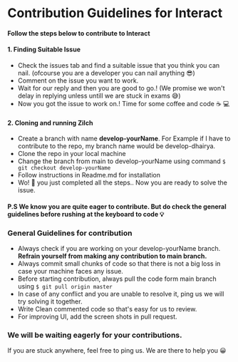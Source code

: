 # Contribution Guidelines for Interact

#### Follow the steps below to contribute to Interact


#### 1. Finding Suitable Issue
* Check the issues tab and find a suitable issue that you think you can nail. (ofcourse you are a developer you can nail anything :sunglasses:)
* Comment on the issue you want to work.
* Wait for our reply and then you are good to go.! (We promise we won't delay in replying unless untill we are stuck in exams :sweat_smile:)
* Now you got the issue to work on.! Time for some coffee and code :coffee: :computer:

#### 2. Cloning and running Zilch
* Create a branch with name **develop-yourName**. For Example if I have to contribute to the repo, my branch name would be develop-dhairya.
* Clone the repo in your local machine 
* Change the branch from main to develop-yourName using command  ```$ git checkout develop-yourName``` 
* Follow instructions in Readme.md for installation
* Wo! :tada:  you just completed all the steps.. Now you are ready to solve the issue. 

#### P.S We know you are quite eager to contribute. But do check the general guidelines before rushing at the keyboard to code :bulb:

### General Guidelines for contribution 
* Always check if you are working on your develop-yourName branch. **Refrain yourself from making any contribution to main branch.**
* Always commit small chunks of code so that there is not a big loss in case your machine faces any issue.
* Before starting contribution, always pull the code form main branch using ```$ git pull origin master ```
* In case of any conflict and you are unable to resolve it, ping us we will try solving it together. 
* Write Clean commented code so that's easy for us to review. 
* For improving UI, add the screen shots in pull request. 

### We will be waiting eagerly for your contributions. 
If you are stuck anywhere, feel free to ping us. We are there to help you :grinning:
